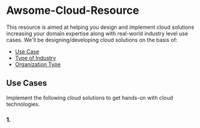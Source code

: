 # Awsome-Cloud-Resource

This resource is aimed at helping you design and implement cloud solutions increasing your domain expertise along with real-world industry level use cases. We'll be designing/developing cloud solutions on the basis of:
  - [Use Case]()
  - [Type of Industry]()
  - [Organization Type]()

## Use Cases
Implement the following cloud solutions to get hands-on with cloud technologies.
### 1. 
